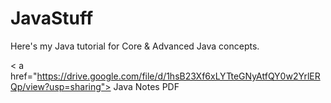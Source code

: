 # JavaStuff

Here's my Java tutorial for Core &amp; Advanced Java concepts.

< a href="https://drive.google.com/file/d/1hsB23Xf6xLYTteGNyAtfQY0w2YrlERQp/view?usp=sharing"> Java Notes PDF </a>
